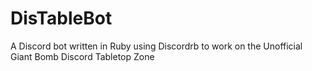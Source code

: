 # DisTableBot
A Discord bot written in Ruby using Discordrb to work on the Unofficial Giant Bomb Discord Tabletop Zone
